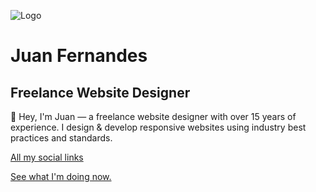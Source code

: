![Logo](https://www.juanfernandes.uk/apple-touch-icon.png)

# Juan Fernandes
## Freelance Website Designer

👋 Hey, I'm Juan — a freelance website designer with over 15 years of experience. I design & develop responsive websites using industry best practices and standards.

[All my social links](https://www.juanfernandes.uk/social-links/)

[See what I'm doing now.](https://www.juanfernandes.uk/now)
